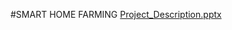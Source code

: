 #SMART HOME FARMING
[Project_Description.pptx](https://docs.google.com/presentation/d/1z-gC-R44cSOr8TP-wNqLRxVM9Clb4xnF/edit?usp=sharing&ouid=112887857425014810367&rtpof=true&sd=true)
